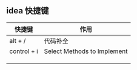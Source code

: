 ## idea 快捷键



| 快捷键      | 作用                        |
| ----------- | --------------------------- |
| alt + /     | 代码补全                    |
| control + i | Select Methods to Implement |
|             |                             |
|             |                             |
|             |                             |







